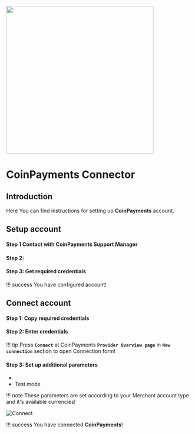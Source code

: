 <img src="https://static.openfintech.io/payment_providers/coinpayments/logo.png?w=400" width="400px">

# CoinPayments Connector

## Introduction

Here You can find  instructions for setting up **CoinPayments**  account.

## Setup account

#### Step 1 Contact with CoinPayments Support Manager


#### Step 2: 



#### Step 3: Get required credentials


!!! success
    You have configured account!




## Connect account

#### Step 1: Copy required credentials


#### Step 2: Enter credentials


!!! tip
    Press **`Connect`** at CoinPayments **`Provider Overview page`** in **`New connection`** section to open Connection form!


#### Step 3: Set up additional parameters 

- 
-  Test mode

!!! note
    These parameters are set according to your Merchant account type and it's available currencies!



![Connect](images/coinpayments_connect.png)


!!! success
    You have connected **CoinPayments**!